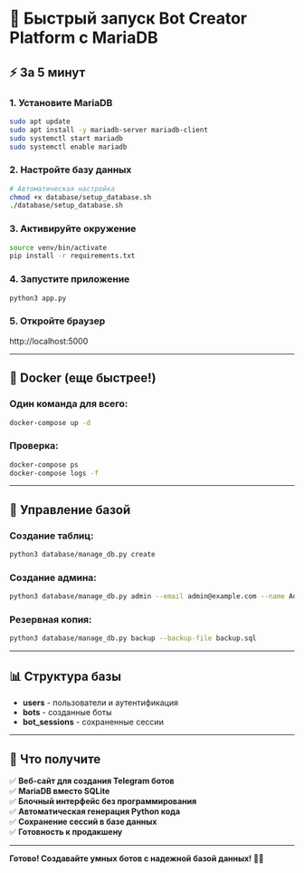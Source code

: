 # 🚀 Быстрый запуск Bot Creator Platform с MariaDB

## ⚡ За 5 минут

### 1. Установите MariaDB
```bash
sudo apt update
sudo apt install -y mariadb-server mariadb-client
sudo systemctl start mariadb
sudo systemctl enable mariadb
```

### 2. Настройте базу данных
```bash
# Автоматическая настройка
chmod +x database/setup_database.sh
./database/setup_database.sh
```

### 3. Активируйте окружение
```bash
source venv/bin/activate
pip install -r requirements.txt
```

### 4. Запустите приложение
```bash
python3 app.py
```

### 5. Откройте браузер
http://localhost:5000

---

## 🐳 Docker (еще быстрее!)

### Один команда для всего:
```bash
docker-compose up -d
```

### Проверка:
```bash
docker-compose ps
docker-compose logs -f
```

---

## 🔧 Управление базой

### Создание таблиц:
```bash
python3 database/manage_db.py create
```

### Создание админа:
```bash
python3 database/manage_db.py admin --email admin@example.com --name Admin --password secret123
```

### Резервная копия:
```bash
python3 database/manage_db.py backup --backup-file backup.sql
```

---

## 📊 Структура базы

- **users** - пользователи и аутентификация
- **bots** - созданные боты
- **bot_sessions** - сохраненные сессии

---

## 🎯 Что получите

✅ **Веб-сайт для создания Telegram ботов**  
✅ **MariaDB вместо SQLite**  
✅ **Блочный интерфейс без программирования**  
✅ **Автоматическая генерация Python кода**  
✅ **Сохранение сессий в базе данных**  
✅ **Готовность к продакшену**  

---

**Готово! Создавайте умных ботов с надежной базой данных! 🤖✨**